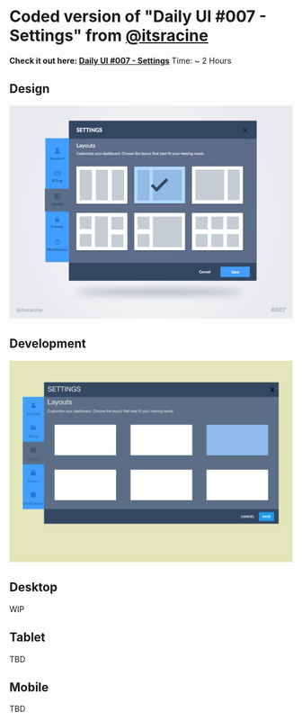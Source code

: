 # Coded version of "Daily UI #007 - Settings" from [@itsracine](https://twitter.com/itsracine)
**Check it out here: [Daily UI #007 - Settings](https://dribbble.com/shots/2461403-Daily-UI-007-Settings)**
	Time: ~ 2 Hours
## Design
![Design Version](/img/design-version.jpg)
## Development
![First Draft](/img/first-draft.png)
## Desktop
WIP
## Tablet
TBD
## Mobile
TBD

